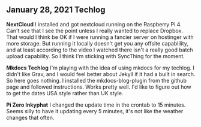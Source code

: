 ## January 28, 2021 Techlog

**NextCloud**
I installed and got nextcloud running on the Raspberry Pi 4. Can't see that I see the point unless I really wanted to replace Dropbox. That would I think be OK if I were running a fancier server on hostinger with more storage. But running it locally doesn't get you any offsite capablility, and at least according to the video I watched there isn't a really good batch upload capability. So I think I'm sticking with SyncThing for the moment.

**Mkdocs Techlog**
I'm playing with the idea of using mkdocs for my techlog. I didn't like Grav, and I would feel better about Jekyll if it had a built in search. So here goes nothing. I installed the mkdocs-blog-plugin from the github page and followed instructions. Works pretty well. I'd like to figure out how to get the dates USA style rather than UK style.

**Pi Zero Inkyphat**
I changed the update time in the crontab to 15 minutes. Seems silly to have it updating every 5 minutes, it's not like the weather changes that often.

